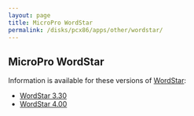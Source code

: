 ```yaml
---
layout: page
title: MicroPro WordStar
permalink: /disks/pcx86/apps/other/wordstar/
---
```


MicroPro WordStar
-----------------

Information is available for these versions of [WordStar](https://en.wikipedia.org/wiki/WordStar):

* [WordStar 3.30](3.30/)
* [WordStar 4.00](4.00/)
